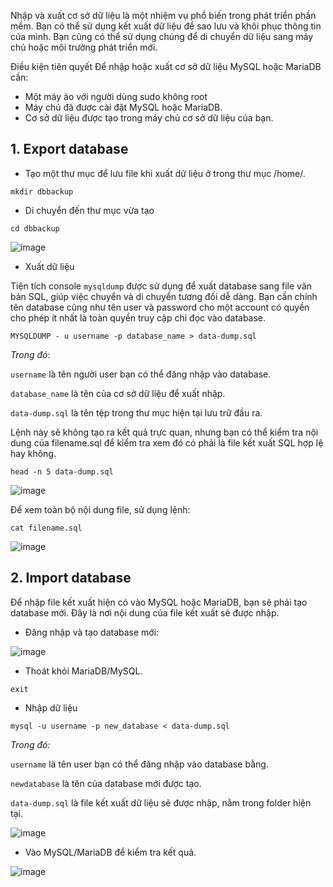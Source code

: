 Nhập và xuất cơ sở dữ liệu là một nhiệm vụ phổ biến trong phát triển phần mềm. Bạn có thể sử dụng kết xuất dữ liệu để sao lưu và khôi phục thông tin của mình. Bạn cũng có thể sử dụng chúng để di chuyển dữ liệu sang máy chủ hoặc môi trường phát triển mới.

Điều kiện tiên quyết
Để nhập hoặc xuất cơ sở dữ liệu MySQL hoặc MariaDB cần:

- Một máy ảo với người dùng sudo không root
- Máy chủ đã được cài đặt MySQL hoặc MariaDB.
- Cơ sở dữ liệu được tạo trong máy chủ cơ sở dữ liệu của bạn.

## 1. Export database

- Tạo một thư mục để lưu file khi xuất dữ liệu ở trong thư mục /home/.

```
mkdir dbbackup
```

- Di chuyển đến thư mục vừa tạo

```
cd dbbackup
```

![image](https://user-images.githubusercontent.com/111716161/191156963-48fcfc2b-c51e-4e06-8f93-f6b97d9d01ca.png)

- Xuất dữ liệu

Tiện tích console `mysqldump` được sử dụng để xuất database sang file văn bản SQL, giúp việc chuyển và di chuyển tương đối dễ dàng. Bạn cần chính tên database cũng như tên user và password cho một account có quyền cho phép ít nhất là toàn quyền truy cập chỉ đọc vào database.

```
MYSQLDUMP - u username -p database_name > data-dump.sql
```

*Trong đó*:

`username` là tên người user bạn có thể đăng nhập vào database. 

`database_name` là tên của cơ sở dữ liệu để xuất nhập.

`data-dump.sql` là tên tệp trong thư mục hiện tại lưu trữ đầu ra. 

Lệnh này sẽ không tạo ra kết quả trực quan, nhưng bạn có thể kiểm tra nội dung của filename.sql để kiểm tra xem đó có phải là file kết xuất SQL hợp lệ hay không. 

```
head -n 5 data-dump.sql
```

![image](https://user-images.githubusercontent.com/111716161/191157370-7a5ec0c4-cf25-4e4d-9998-64033f2823e4.png)

Để xem toàn bộ nội dung file, sử dụng lệnh:

```
cat filename.sql
```

![image](https://user-images.githubusercontent.com/111716161/191158698-a4dbb86a-cd2e-4218-b4a8-3a3849affc8d.png)

## 2. Import database

Để nhập file kết xuất hiện có vào MySQL hoặc MariaDB, bạn sẽ phải tạo database mới. Đây là nơi nội dung của file kết xuất sẽ được nhập. 

- Đăng nhập và tạo database mới:

![image](https://user-images.githubusercontent.com/111716161/191157756-56a386bd-5c2b-4834-aec2-59913a910b74.png)

- Thoát khỏi MariaDB/MySQL.

```
exit
```

- Nhập dữ liệu

```
mysql -u username -p new_database < data-dump.sql
```

*Trong đó:*

`username` là tên user bạn có thể đăng nhập vào database bằng.

`newdatabase` là tên của database mới được tạo.

`data-dump.sql` là file kết xuất dữ liệu sẽ được nhập, nằm trong folder hiện tại.

![image](https://user-images.githubusercontent.com/111716161/191158332-2f44ce15-368a-4064-8490-e3400552ea75.png)

- Vào MySQL/MariaDB để kiểm tra kết quả.

![image](https://user-images.githubusercontent.com/111716161/191158486-2881e57c-2211-4c8e-9d45-1513d1d01cd4.png)
